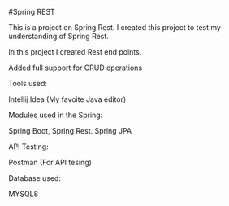 #Spring REST

This is a project on Spring Rest. I created this project to test my understanding of Spring Rest. 

In this project I created Rest end points.

Added full support for CRUD operations

Tools used:

Intellij Idea (My favoite Java editor)

Modules used in the Spring:

Spring Boot, Spring Rest. Spring JPA



API Testing:

Postman (For API tesing)

Database used:

MYSQL8

